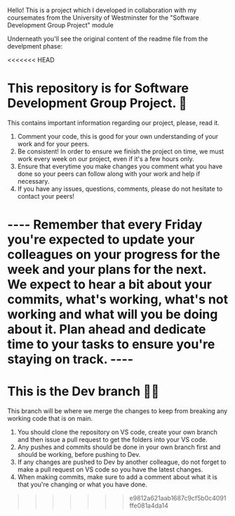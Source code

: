 Hello!
This is a project which I developed in collaboration with my coursemates from the University of Westminster for the "Software Development Group Project" module







Underneath you'll see the original content of the readme file from the develpment phase:



<<<<<<< HEAD
# This repository is for Software Development Group Project. 🌱

This contains important information regarding our project, please, read it. 

1. Comment your code, this is good for your own understanding of your work and for your peers.
2. Be consistent! In order to ensure we finish the project on time, we must work every week on our project, even if it's a few hours only.
3. Ensure that everytime you make changes you comment what you have done so your peers can follow along with your work and help if necessary.
4. If you have any issues, questions, comments, please do not hesitate to contact your peers! 

---- Remember that every Friday you're expected to update your colleagues on your progress for the week and your plans for the next. 
We expect to hear a bit about your commits, what's working, what's not working and what will you be doing about it. 
Plan ahead and dedicate time to your tasks to ensure you're staying on track. ----
=======
# This is the Dev branch 🐛🌱
This branch will be where we merge the changes to keep from breaking any working code that is on main.

1. You should clone the repository on VS code, create your own branch and then issue a pull request to get the folders into your VS code.
2. Any pushes and commits should be done in your own branch first and should be working, before pushing to Dev.
3. If any changes are pushed to Dev by another colleague, do not forget to make a pull request on VS code so you have the latest changes.
4. When making commits, make sure to add a comment about what it is that you're changing or what you have done.
   
>>>>>>> e9812a621aab1687c9cf5b0c4091ffe081a4da14
